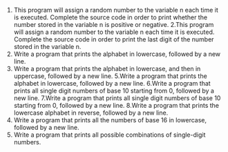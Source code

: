 1. This program will assign a random number to the variable n each time it is executed. Complete the source code in order to print whether the number stored in the variable n is positive or negative.
2.This program will assign a random number to the variable n each time it is executed. Complete the source code in order to print the last digit of the number stored in the variable n.
3. Write a program that prints the alphabet in lowercase, followed by a new line.
4. Write a program that prints the alphabet in lowercase, and then in uppercase, followed by a new line.
5.Write a program that prints the alphabet in lowercase, followed by a new line.
6.Write a program that prints all single digit numbers of base 10 starting from 0, followed by a new line.
7.Write a program that prints all single digit numbers of base 10 starting from 0, followed by a new line.
8.Write a program that prints the lowercase alphabet in reverse, followed by a new line.
9. Write a program that prints all the numbers of base 16 in lowercase, followed by a new line.
10. Write a program that prints all possible combinations of single-digit numbers.
